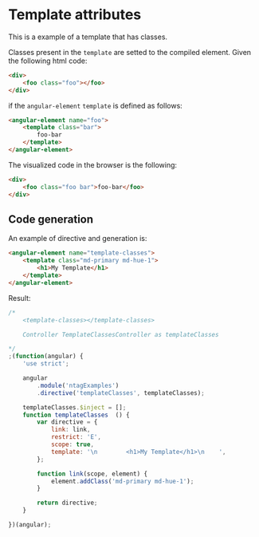 Template attributes
===================

This is a example of a template that has classes.

Classes present in the `template` are setted to the compiled element. Given the following html code:

```html
<div>
    <foo class="foo"></foo>
</div>
```

if the `angular-element` `template` is defined as follows:

```html
<angular-element name="foo">
    <template class="bar">
        foo-bar
    </template>
</angular-element>
```

The visualized code in the browser is the following:

```html
<div>
    <foo class="foo bar">foo-bar</foo>
</div>
```


Code generation
---------------

An example of directive and generation is:

```html
<angular-element name="template-classes">
    <template class="md-primary md-hue-1">
        <h1>My Template</h1>
    </template>
</angular-element>
```

Result:

```javascript
/*
	<template-classes></template-classes>

	Controller TemplateClassesController as templateClasses

*/
;(function(angular) {
	'use strict';

	angular
		.module('ntagExamples')
		.directive('templateClasses', templateClasses);

	templateClasses.$inject = [];
	function templateClasses  () {
		var directive = {
			link: link,
			restrict: 'E',
			scope: true,
			template: '\n        <h1>My Template</h1>\n    ',
		};

		function link(scope, element) {
			element.addClass('md-primary md-hue-1');
		}

		return directive;
	}

})(angular);
```

